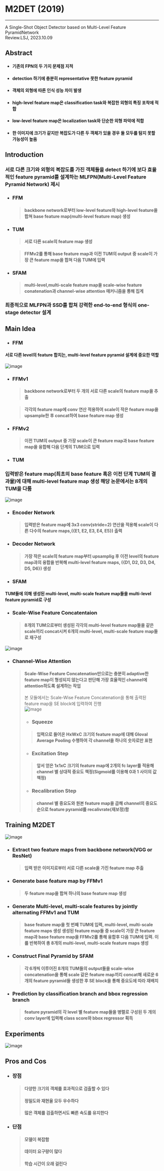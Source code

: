 # **M2DET (2019)**  
---
A Single-Shot Object Detector based on Multi-Level Feature PyramidNetwork  
Review.LSJ, 2023.10.09  
## **Abstract**
* #### 기존의 FPN의 두 가지 문제점 지적
* #### detection 하기에 충분히 representative 못한 feature pyramid
* #### 객체의 외형에 따른 인식 성능 차이 발생  
* #### high-level feature map은 classification task와 복잡한 외형의 특징 포착에 적합
* #### low-level feature map은 localization task와 단순한 외형 파악에 적합  
* #### 한 이미지에 크기가 같지만 복잡도가 다른 두 객체가 있을 경우 둘 모두를 탐지 못할 가능성이 높음  

## **Introduction**  
### 서로 다른 크기와 외형의 복잡도를 가진 객체들을 detect 하기에 보다 효율적인 feature pyramid를 설계하는 MLFPN(Multi-Level Feature Pyramid Network) 제시  
* ### **FFM**  
  > #### backbone network로부터 low-level feature와 high-level feature을 합쳐 base feature map(multi-level feature map) 생성  
* ### **TUM**  
  > #### 서로 다른 scale의 feature map 생성  

   > #### FFMv2를 통해 base feature map과 이전 TUM의 output 중 scale이 가장 큰 feature map을 합쳐 다음 TUM에 입력  
* ### **SFAM**  
  > #### multi-level,multi-scale feature map을 scale-wise feature conatenation과 channel-wise attention 매커니즘을 통해 집계  

### 최종적으로 MLFPN과 SSD를 합쳐 강력한 end-to-end 형식의 one-stage detector 설계

## **Main Idea**  
  * ### **FFM**
  #### 서로 다른 level의 feature 합치는, multi-level feature pyramid 설계에 중요한 역할  
  ![image](https://github.com/sj990710/Thesis_Review/assets/127752372/87114066-1ed2-4c7c-a515-b31fc6dbbdf9)  

  + ### **FFMv1**  
    > #### backbone network로부터 두 개의 서로 다른 scale의 feature map을 추출  

    > #### 각각의 feature map에 conv 연산 적용하여 scale이 작은 feature map을 upsample한 후 concat하여 base feature map 생성
  + ### **FFMv2**  
    > #### 이전 TUM의 output 중 가장 scale이 큰 feature map과 base feature map을 융합해 다음 단계의 TUM으로 입력  
* ### **TUM**  
### 입력받은 feature map(최초의 base feature 혹은 이전 단계 TUM의 결과물)에 대해 multi-level feature map 생성 해당 논문에서는 8개의 TUM을 다룸
![image](https://github.com/sj990710/Thesis_Review/assets/127752372/c661d29d-45d9-4ed4-947e-7414d52387c1)  
  + ### **Encoder Network**  
    > #### 입력받은 feature map에 3x3 conv(stride=2) 연산을 적용해 scale이 다른 다수의 feature maps,({E1, E2, E3, E4, E5}) 출력
  + ### **Decoder Network**  
    > #### 가장 작은 scale의 feature map부터 upsamplig 후 이전 level의 feature map과의 융합을 반복해 multi-level feature maps, ({D1, D2, D3, D4, D5, D6}) 생성
* ### **SFAM**  
#### TUM들에 의해 생성된 multi-level, multi-scale feature map들을 multi-level feature pyramid로 구성  
  * ### **Scale-Wise Feature Concatentaion**  
    > #### 8개의 TUM으로부터 생성된 각각의 multi-level feature map들을 같은 scale끼리 concat시켜 6개의 multi-level, multi-scale feature map들로 재구성
![image](https://github.com/sj990710/Thesis_Review/assets/127752372/2513e353-dc45-47f2-88cb-cbe94e7275ea)  
  * ### **Channel-Wise Attention**  
    > #### Scale-Wise Feature Concatenation만으로는 충분히 adaptive한 feature map이 형성되지 않는다고 판단해 가장 효율적인 channel에 attention하도록 설계하는 작업  
    > 본 모듈에서는 Scale-Wise Feature Concatenation을 통해 출력된 feature map을 SE block에 입력하여 진행  
  ![image](https://github.com/sj990710/Thesis_Review/assets/127752372/5e0eee3e-046c-4575-8916-838aaccf5eee)  
    >  + ### **Squeeze**  
    >  > #### 입력으로 들어온 HxWxC 크기의 feature map에 대해 Gloval Average Pooling 수행하여 각 channel을 하나의 숫자로만 표현  
    >  + ### **Excitation Step**  
    >  > #### 앞서 얻은 1x1xC 크기의 feature map에 2개의 fc layer를 적용해 channel 별 상대적 중요도 책정(Sigmoid를 이용해 0과 1 사이의 값 책정)  
    > + ### **Recalibration Step**  
    > > #### channel 별 중요도와 원본 feature map을 곱해 channel의 중요도 순으로 feature pyramid를 recalivrate(재보정)함  

## **Training M2DET** 
![image](https://github.com/sj990710/Thesis_Review/assets/127752372/0ed1a409-dc89-41ee-9470-b9fca659c202)  
* ### Extract two feature maps from backbone network(VGG or ResNet)  
  > #### 입력 받은 이미지로부터 서로 다른 scale을 가진 feature map 추출  
* ### Generate base feature map by FFMv1  
  > #### 두 feature map을 합쳐 하나의 base feature map 생성  
* ### Generate Multi-level, multi-scale features by jointly alternating FFMv1 and TUM  
  > #### base feature map을 첫 번째 TUM에 입력, multi-level, multi-scale feature maps 생성 생성된 feature map들 중 scale이 가장 큰 feature map과 base feature map을 FFMv2를 통해 융합후 다음 TUM에 입력. 이를 반복하여 총 8개의 multi-level, multi-scale feature maps 생성  
* ### Construct Final Pyramid by SFAM  
  > #### 각 6개씩 이루어진 8개의 TUM들의 output들을 scale-wise concatenation을 통해 scale 같은 feature map끼리 concat해 새로운 6개의 feature pyramid들 생성한 후 SE block을 통해 중요도에 따라 재배치
* ### Prediction by classification branch and bbox regression branch 
  > #### feature pyramid의 각 level 별 feature map들을 병렬로 구성된 두 개의 conv layer에 입력해 class score와 bbox regressor 획득

## **Experiments**  
![image](https://github.com/sj990710/Thesis_Review/assets/127752372/ec71ef93-d94d-44a9-8c33-c50efa188525)
## **Pros and Cos**
* ### **장점**
  > #### 다양한 크기의 객체를 효과적으로 검출할 수 있다  
  > #### 정밀도와 재현율 모두 우수하다  
  > #### 많은 객체를 검출하면서도 빠른 속도를 유지한다  
* ### **단점**
  > #### 모델이 복잡함
  > #### 데이터 요구량이 많다
  > #### 학습 시간이 오래 걸린다
